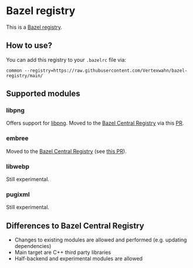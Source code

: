 # Bazel registry

This is a [Bazel registry](https://bazel.build/external/registry).

## How to use?

You can add this registry to your `.bazelrc` file via:

```
common --registry=https://raw.githubusercontent.com/Vertexwahn/bazel-registry/main/
```

## Supported modules

### libpng

Offers support for [libpng](http://www.libpng.org/pub/png/libpng.html).
Moved to the [Bazel Central Registry](https://registry.bazel.build/) via this [PR](https://github.com/bazelbuild/bazel-central-registry/pull/1005).

### embree

Moved to the [Bazel Central Registry](https://registry.bazel.build/) (see [this PR](https://github.com/bazelbuild/bazel-central-registry/pull/964)).

### libwebp

Still experimental.

### pugixml

Still experimental.

## Differences to Bazel Central Registry

- Changes to existing modules are allowed and performed (e.g. updating dependencies)
- Main target are C++ third party libraries
- Half-backend and experimental modules are allowed
